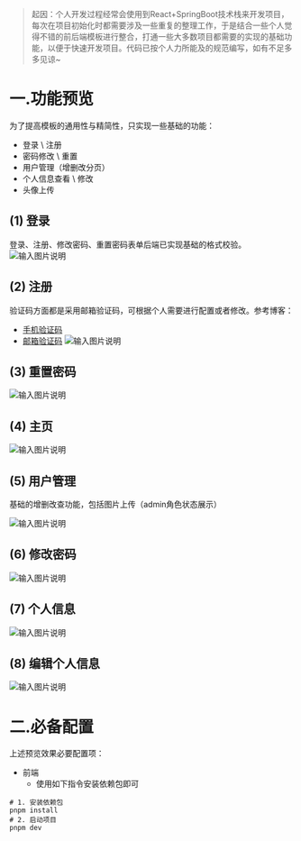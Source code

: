 
> 起因：个人开发过程经常会使用到React+SpringBoot技术栈来开发项目，每次在项目初始化时都需要涉及一些重复的整理工作，于是结合一些个人觉得不错的前后端模板进行整合，打通一些大多数项目都需要的实现的基础功能，以便于快速开发项目。代码已按个人力所能及的规范编写，如有不足多多见谅~

# 一.功能预览

为了提高模板的通用性与精简性，只实现一些基础的功能：

- 登录 \ 注册
- 密码修改 \ 重置
- 用户管理（增删改分页）
- 个人信息查看 \ 修改
- 头像上传

## (1) 登录

登录、注册、修改密码、重置密码表单后端已实现基础的格式校验。
![输入图片说明](https://foruda.gitee.com/images/1691388952329134936/0c1d962f_11413979.png "1.png")


## (2) 注册

验证码方面都是采用邮箱验证码，可根据个人需要进行配置或者修改。参考博客：

- [手机验证码](https://blog.csdn.net/m0_66570338/article/details/129041619)
- [邮箱验证码](https://blog.csdn.net/m0_66570338/article/details/128994951)
![输入图片说明](https://foruda.gitee.com/images/1691388965068324703/c3afb9de_11413979.png "2.png")


## (3) 重置密码
![输入图片说明](https://foruda.gitee.com/images/1691388977196516660/a530b7ee_11413979.png "3.png")

## (4) 主页
![输入图片说明](https://foruda.gitee.com/images/1691388983721848967/c65d6b00_11413979.png "4.png")


## (5) 用户管理

基础的增删改查功能，包括图片上传（admin角色状态展示）

![输入图片说明](https://foruda.gitee.com/images/1691388992264506845/4e2e68d2_11413979.png "5.png")


## (6) 修改密码
![输入图片说明](https://foruda.gitee.com/images/1691388999027015483/2f139a28_11413979.png "6.png")


## (7) 个人信息
![输入图片说明](https://foruda.gitee.com/images/1691389007238320313/3e2be054_11413979.png "7.png")

## (8) 编辑个人信息
![输入图片说明](https://foruda.gitee.com/images/1691389014150446947/5d66e6e7_11413979.png "8.png")


# 二.必备配置

上述预览效果必要配置项：

- 前端
  - 使用如下指令安装依赖包即可 

```shell
# 1. 安装依赖包
pnpm install
# 2. 启动项目
pnpm dev
```
